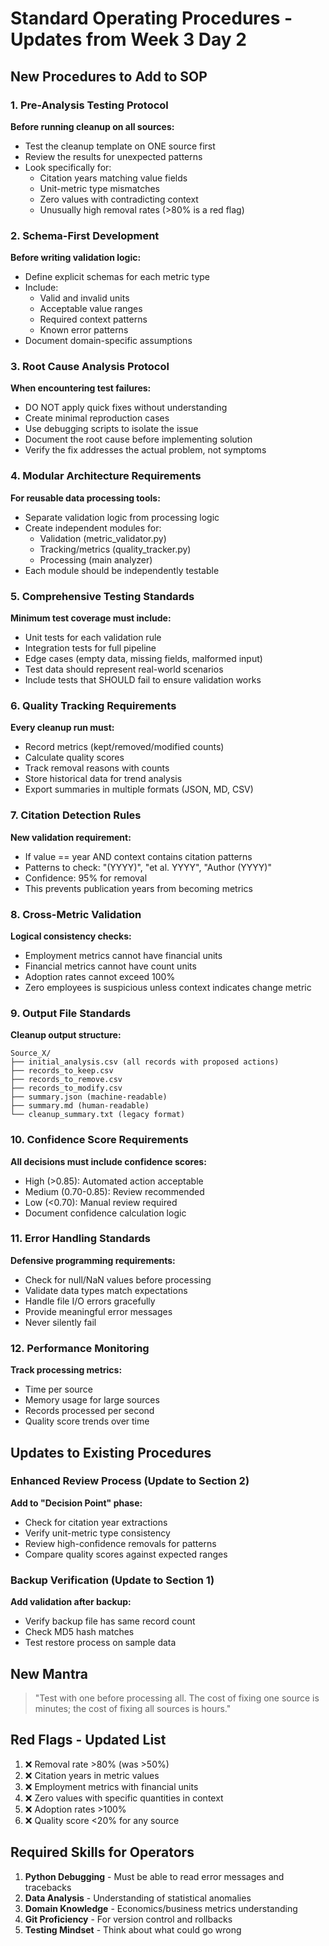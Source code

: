 # Standard Operating Procedures - Updates from Week 3 Day 2

## New Procedures to Add to SOP

### 1. Pre-Analysis Testing Protocol
**Before running cleanup on all sources:**
- Test the cleanup template on ONE source first
- Review the results for unexpected patterns
- Look specifically for:
  - Citation years matching value fields
  - Unit-metric type mismatches
  - Zero values with contradicting context
  - Unusually high removal rates (>80% is a red flag)

### 2. Schema-First Development
**Before writing validation logic:**
- Define explicit schemas for each metric type
- Include:
  - Valid and invalid units
  - Acceptable value ranges
  - Required context patterns
  - Known error patterns
- Document domain-specific assumptions

### 3. Root Cause Analysis Protocol
**When encountering test failures:**
- DO NOT apply quick fixes without understanding
- Create minimal reproduction cases
- Use debugging scripts to isolate the issue
- Document the root cause before implementing solution
- Verify the fix addresses the actual problem, not symptoms

### 4. Modular Architecture Requirements
**For reusable data processing tools:**
- Separate validation logic from processing logic
- Create independent modules for:
  - Validation (metric_validator.py)
  - Tracking/metrics (quality_tracker.py)
  - Processing (main analyzer)
- Each module should be independently testable

### 5. Comprehensive Testing Standards
**Minimum test coverage must include:**
- Unit tests for each validation rule
- Integration tests for full pipeline
- Edge cases (empty data, missing fields, malformed input)
- Test data should represent real-world scenarios
- Include tests that SHOULD fail to ensure validation works

### 6. Quality Tracking Requirements
**Every cleanup run must:**
- Record metrics (kept/removed/modified counts)
- Calculate quality scores
- Track removal reasons with counts
- Store historical data for trend analysis
- Export summaries in multiple formats (JSON, MD, CSV)

### 7. Citation Detection Rules
**New validation requirement:**
- If value == year AND context contains citation patterns
- Patterns to check: "(YYYY)", "et al. YYYY", "Author (YYYY)"
- Confidence: 95% for removal
- This prevents publication years from becoming metrics

### 8. Cross-Metric Validation
**Logical consistency checks:**
- Employment metrics cannot have financial units
- Financial metrics cannot have count units
- Adoption rates cannot exceed 100%
- Zero employees is suspicious unless context indicates change metric

### 9. Output File Standards
**Cleanup output structure:**
```
Source_X/
├── initial_analysis.csv (all records with proposed actions)
├── records_to_keep.csv
├── records_to_remove.csv
├── records_to_modify.csv
├── summary.json (machine-readable)
├── summary.md (human-readable)
└── cleanup_summary.txt (legacy format)
```

### 10. Confidence Score Requirements
**All decisions must include confidence scores:**
- High (>0.85): Automated action acceptable
- Medium (0.70-0.85): Review recommended
- Low (<0.70): Manual review required
- Document confidence calculation logic

### 11. Error Handling Standards
**Defensive programming requirements:**
- Check for null/NaN values before processing
- Validate data types match expectations
- Handle file I/O errors gracefully
- Provide meaningful error messages
- Never silently fail

### 12. Performance Monitoring
**Track processing metrics:**
- Time per source
- Memory usage for large sources
- Records processed per second
- Quality score trends over time

## Updates to Existing Procedures

### Enhanced Review Process (Update to Section 2)
**Add to "Decision Point" phase:**
- Check for citation year extractions
- Verify unit-metric type consistency
- Review high-confidence removals for patterns
- Compare quality scores against expected ranges

### Backup Verification (Update to Section 1)
**Add validation after backup:**
- Verify backup file has same record count
- Check MD5 hash matches
- Test restore process on sample data

## New Mantra

> "Test with one before processing all. The cost of fixing one source is minutes; the cost of fixing all sources is hours."

## Red Flags - Updated List

1. ❌ Removal rate >80% (was >50%)
2. ❌ Citation years in metric values
3. ❌ Employment metrics with financial units
4. ❌ Zero values with specific quantities in context
5. ❌ Adoption rates >100%
6. ❌ Quality score <20% for any source

## Required Skills for Operators

1. **Python Debugging** - Must be able to read error messages and tracebacks
2. **Data Analysis** - Understanding of statistical anomalies
3. **Domain Knowledge** - Economics/business metrics understanding
4. **Git Proficiency** - For version control and rollbacks
5. **Testing Mindset** - Think about what could go wrong